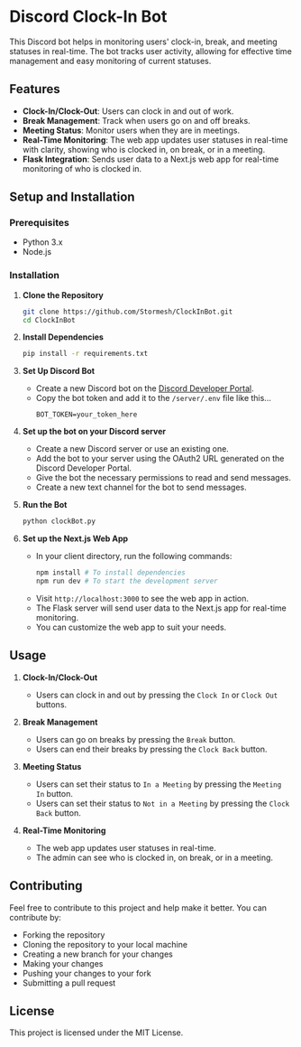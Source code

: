 # Discord Clock-In Bot

This Discord bot helps in monitoring users' clock-in, break, and meeting statuses in real-time. The bot tracks user activity, allowing for effective time management and easy monitoring of current statuses.

## Features

- **Clock-In/Clock-Out**: Users can clock in and out of work.
- **Break Management**: Track when users go on and off breaks.
- **Meeting Status**: Monitor users when they are in meetings.
- **Real-Time Monitoring**: The web app updates user statuses in real-time with clarity, showing who is clocked in, on break, or in a meeting.
- **Flask Integration**: Sends user data to a Next.js web app for real-time monitoring of who is clocked in.

## Setup and Installation

### Prerequisites

- Python 3.x
- Node.js

### Installation

1. **Clone the Repository**

    ```bash
    git clone https://github.com/Stormesh/ClockInBot.git
    cd ClockInBot
    ```
2. **Install Dependencies**

    ```bash
    pip install -r requirements.txt
    ```
3. **Set Up Discord Bot**
    
    - Create a new Discord bot on the [Discord Developer Portal](https://discord.com/developers/applications).
    - Copy the bot token and add it to the `/server/.env` file like this...
        ```
        BOT_TOKEN=your_token_here
        ```
4. **Set up the bot on your Discord server**

    - Create a new Discord server or use an existing one.
    - Add the bot to your server using the OAuth2 URL generated on the Discord Developer Portal.
    - Give the bot the necessary permissions to read and send messages.
    - Create a new text channel for the bot to send messages.

5. **Run the Bot**
    
    ```bash
    python clockBot.py
    ```

6. **Set up the Next.js Web App**

    - In your client directory, run the following commands:
        ```bash
        npm install # To install dependencies
        npm run dev # To start the development server
        ```
    - Visit `http://localhost:3000` to see the web app in action.
    - The Flask server will send user data to the Next.js app for real-time monitoring.
    - You can customize the web app to suit your needs.

## Usage
1. **Clock-In/Clock-Out**

    - Users can clock in and out by pressing the `Clock In` or `Clock Out` buttons.

2. **Break Management**

    - Users can go on breaks by pressing the `Break` button.
    - Users can end their breaks by pressing the `Clock Back` button.

3. **Meeting Status**
    
    - Users can set their status to `In a Meeting` by pressing the `Meeting In` button.
    - Users can set their status to `Not in a Meeting` by pressing the `Clock Back` button.

4. **Real-Time Monitoring**

    - The web app updates user statuses in real-time.
    - The admin can see who is clocked in, on break, or in a meeting.

## Contributing
Feel free to contribute to this project and help make it better. You can contribute by:
- Forking the repository
- Cloning the repository to your local machine
- Creating a new branch for your changes
- Making your changes
- Pushing your changes to your fork
- Submitting a pull request

## License
This project is licensed under the MIT License.
